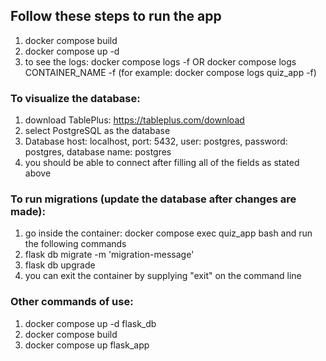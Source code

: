 ## Follow these steps to run the app
1) docker compose build
2) docker compose up -d
3) to see the logs: docker compose logs -f OR docker compose logs CONTAINER_NAME -f (for example: docker compose logs quiz_app -f)

### To visualize the database:
1) download TablePlus: https://tableplus.com/download
2) select PostgreSQL as the database
3) Database host: localhost, port: 5432, user: postgres, password: postgres, database name: postgres
4) you should be able to connect after filling all of the fields as stated above

### To run migrations (update the database after changes are made):
1) go inside the container: docker compose exec quiz_app bash and run the following commands
2) flask db migrate -m 'migration-message'
3) flask db upgrade
4) you can exit the container by supplying "exit" on the command line

### Other commands of use:
1) docker compose up -d flask_db
2) docker compose build
3) docker compose up flask_app